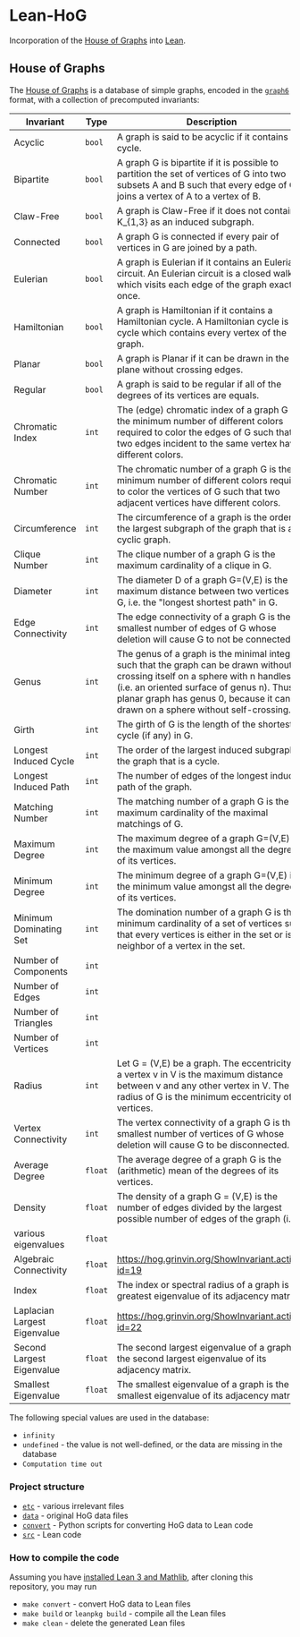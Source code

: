 # Lean-HoG

Incorporation of the [House of Graphs](http://hog.grinvin.org/) into [Lean](https://leanprover.github.io).

## House of Graphs

The [House of Graphs](http://hog.grinvin.org/) is a database of simple graphs, encoded in the
[`graph6`](https://users.cecs.anu.edu.au/~bdm/data/formats.txt) format, with a collection of precomputed invariants:

| Invariant                    | Type | Description  |
|------------------------------|------|--------------|
| Acyclic                      | `bool` | A graph is said to be acyclic if it contains no cycle.  |
| Bipartite                    | `bool` | A graph G is bipartite if it is possible to partition the set of vertices of G into two subsets A and B such that every edge of G joins a vertex of A to a vertex of B. |
| Claw-Free                    | `bool` | A graph is Claw-Free if it does not contain a K_{1,3} as an induced subgraph. |
| Connected                    | `bool` | A graph G is connected if every pair of vertices in G are joined by a path. |
| Eulerian                     | `bool` | A graph is Eulerian if it contains an Eulerian circuit. An Eulerian circuit is a closed walk which visits each edge of the graph exactly once. |
| Hamiltonian                  | `bool` | A graph is Hamiltonian if it contains a Hamiltonian cycle. A Hamiltonian cycle is a cycle which contains every vertex of the graph. |
| Planar                       | `bool` | A graph is Planar if it can be drawn in the plane without crossing edges. |
| Regular                      | `bool` | A graph is said to be regular if all of the degrees of its vertices are equals. |
| Chromatic Index              | `int` | The (edge) chromatic index of a graph G is the minimum number of different colors required to color the edges of G such that two edges incident to the same vertex have different colors. |
| Chromatic Number             | `int` | The chromatic number of a graph G is the minimum number of different colors required to color the vertices of G such that two adjacent vertices have different colors. |
| Circumference                | `int` | The circumference of a graph is the order of the largest subgraph of the graph that is a cyclic graph. |
| Clique Number                | `int` | The clique number of a graph G is the maximum cardinality of a clique in G. |
| Diameter                     | `int` | The diameter D of a graph G=(V,E) is the maximum distance between two vertices of G, i.e. the "longest shortest path" in G. |
| Edge Connectivity            | `int` | The edge connectivity of a graph G is the smallest number of edges of G whose deletion will cause G to not be connected. |
| Genus                        | `int` | The genus of a graph is the minimal integer n such that the graph can be drawn without crossing itself on a sphere with n handles (i.e. an oriented surface of genus n). Thus, a planar graph has genus 0, because it can be drawn on a sphere without self-crossing. |
| Girth                        | `int` | The girth of G is the length of the shortest cycle (if any) in G. |
| Longest Induced Cycle        | `int` | The order of the largest induced subgraph of the graph that is a cycle. |
| Longest Induced Path         | `int` | The number of edges of the longest induced path of the graph. |
| Matching Number              | `int` | The matching number of a graph G is the maximum cardinality of the maximal matchings of G. |
| Maximum Degree               | `int` | The maximum degree of a graph G=(V,E) is the maximum value amongst all the degrees of its vertices. |
| Minimum Degree               | `int` | The minimum degree of a graph G=(V,E) is the minimum value amongst all the degrees of its vertices. |
| Minimum Dominating Set       | `int` | The domination number of a graph G is the minimum cardinality of a set of vertices such that every vertices is either in the set or is a neighbor of a vertex in the set. |
| Number of Components         | `int` |  |
| Number of Edges              | `int` |  |
| Number of Triangles          | `int` |  |
| Number of Vertices           | `int` |  |
| Radius                       | `int` | Let G = (V,E) be a graph. The eccentricity of a vertex v in V is the maximum distance between v and any other vertex in V. The radius of G is the minimum eccentricity of its vertices. |
| Vertex Connectivity          | `int` | The vertex connectivity of a graph G is the smallest number of vertices of G whose deletion will cause G to be disconnected. |
| Average Degree               | `float` | The average degree of a graph G is the (arithmetic) mean of the degrees of its vertices. |
| Density                      | `float` | The density of a graph G = (V,E) is the number of edges divided by the largest possible number of edges of the graph (i.e. |V|*(|V|-1)/2). |
| various eigenvalues          | `float` |   |
| Algebraic Connectivity       | `float` | https://hog.grinvin.org/ShowInvariant.action?id=19 |
| Index                        | `float` | The index or spectral radius of a graph is the greatest eigenvalue of its adjacency matrix. |
| Laplacian Largest Eigenvalue | `float` | https://hog.grinvin.org/ShowInvariant.action?id=22 |
| Second Largest Eigenvalue    | `float` | The second largest eigenvalue of a graph is the second largest eigenvalue of its adjacency matrix. |
| Smallest Eigenvalue          | `float` | The smallest eigenvalue of a graph is the smallest eigenvalue of its adjacency matrix. |

The following special values are used in the database:

* `infinity`
* `undefined` - the value is not well-defined, or the data are missing in the database
* `Computation time out`

### Project structure

* [`etc`](./etc) - various irrelevant files
* [`data`](./data) - original HoG data files
* [`convert`](./convert) - Python scripts for converting HoG data to Lean code
* [`src`](./src) - Lean code

### How to compile the code

Assuming you have [installed Lean 3 and Mathlib](https://leanprover-community.github.io/index.html), after cloning this repository, you may run

* `make convert` - convert HoG data to Lean files
* `make build` or `leanpkg build` - compile all the Lean files
* `make clean` - delete the generated Lean files
